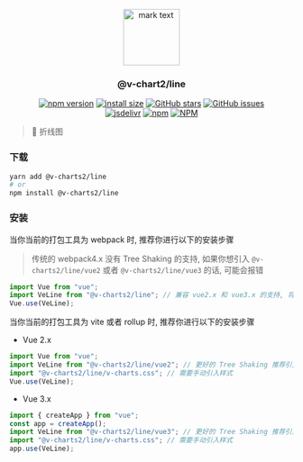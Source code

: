 <p align="center">
<img src="https://raw.githubusercontent.com/denaro-org/v-charts2/main/docs/.vuepress/public/favicon.ico" alt="mark text" width="100" height="100">
</p>

<h3 align="center">@v-chart2/line</h3>

<p align="center">
  <a href="https://www.npmjs.com/package/@v-charts2/line" target="_blank"><img alt="npm version" src="https://img.shields.io/npm/v/@v-charts2/line"></a>
  <a href="https://packagephobia.com/result?p=@v-charts2/line" target="_blank"><img alt="install size" src="https://packagephobia.now.sh/badge?p=@v-charts2/line"></a>
  <a href="https://github.com/denaro-org/v-charts2/stargazers" target="_blank"><img alt="GitHub stars" src="https://img.shields.io/github/stars/denaro-org/v-charts2"></a>
  <a href="https://github.com/denaro-org/v-charts2/issues" target="_blank"><img alt="GitHub issues" src="https://img.shields.io/github/issues/denaro-org/v-charts2"></a>
  <br />
  <a href="https://www.jsdelivr.com/package/npm/@v-charts2/line" target="_blank"><img alt="jsdelivr" src="https://data.jsdelivr.com/v1/package/npm/@v-charts2/line/badge"></a>
  <a href="https://www.npmjs.com/package/@v-charts2/line" target="_blank"><img alt="npm" src="https://img.shields.io/node/v/@v-charts2/line"></a>
  <a href="https://github.com/denaro-org/v-charts2/blob/main/LICENSE" target="_blank"><img alt="NPM" src="https://img.shields.io/npm/l/@v-charts2/line"></a>
</p>

> :tada: 折线图

### 下载

```bash
yarn add @v-charts2/line
# or
npm install @v-charts2/line
```

### 安装

当你当前的打包工具为 webpack 时, 推荐你进行以下的安装步骤

> 传统的 webpack4.x 没有 Tree Shaking 的支持, 如果你想引入 `@v-charts2/line/vue2` 或者 `@v-charts2/line/vue3` 的话, 可能会报错

```javascript
import Vue from "vue";
import VeLine from "@v-charts2/line"; // 兼容 vue2.x 和 vue3.x 的支持, 将会自动加载支持 vue2.x 的支持包或者支持 vue3.x 的支持包
Vue.use(VeLine);
```

当你当前的打包工具为 vite 或者 rollup 时, 推荐你进行以下的安装步骤

- Vue 2.x

```javascript
import Vue from "vue";
import VeLine from "@v-charts2/line/vue2"; // 更好的 Tree Shaking 推荐引入 vue2.x 的专属支持包
import "@v-charts2/line/v-charts.css"; // 需要手动引入样式
Vue.use(VeLine);
```

- Vue 3.x

```javascript
import { createApp } from "vue";
const app = createApp();
import VeLine from "@v-charts2/line/vue3"; // 更好的 Tree Shaking 推荐引入 vue3.x 的专属支持包
import "@v-charts2/line/v-charts.css"; // 需要手动引入样式
app.use(VeLine);
```
